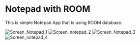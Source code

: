 # Notepad with ROOM
This is simple Notepad App that is using ROOM database.

![Screen_Notepad_1](https://user-images.githubusercontent.com/66402503/83881182-8d625a00-a740-11ea-84ab-5c7d7579bd7e.jpg)
![Screen_notepad_2](https://user-images.githubusercontent.com/66402503/83881369-cf8b9b80-a740-11ea-8c9d-fe106288fce1.jpg)
![Screen_Notepad_3](https://user-images.githubusercontent.com/66402503/83881370-d0bcc880-a740-11ea-8050-00b64a9b913b.jpg)
![Screen_notepad_4](https://user-images.githubusercontent.com/66402503/83881372-d1555f00-a740-11ea-86e7-c7b9704224af.jpg)
